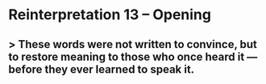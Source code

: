 # Reinterpretation 13 – Opening


## > These words were not written to convince, but to restore meaning to those who once heard it — before they ever learned to speak it.
